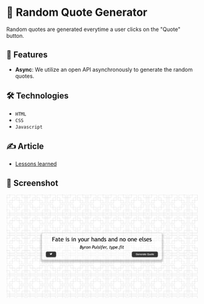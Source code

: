 # 📃 Random Quote Generator
 
Random quotes are generated everytime a user clicks on the "Quote" button.

## 🚀 Features

- **Async**: We utilize an open API asynchronously to generate the random quotes.

## 🛠️ Technologies

- `HTML`
- `CSS`
- `Javascript`

## ✍️ Article

- [Lessons learned]()

## 📸 Screenshot

![Quote Generator Screenshot](./assets/random_quote_generator_screenshot.png)
